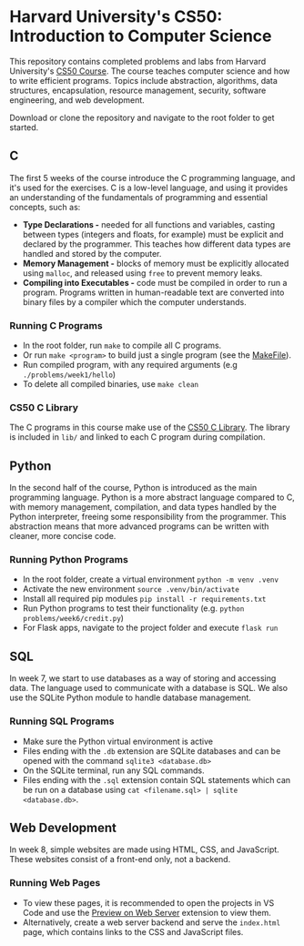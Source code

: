 # Harvard University's CS50: Introduction to Computer Science

This repository contains completed problems and labs from Harvard University's [CS50 Course](https://cs50.harvard.edu/x/2022/). The course teaches computer science and how to write efficient programs. Topics include abstraction, algorithms, data structures, encapsulation, resource management, security, software engineering, and web development.

Download or clone the repository and navigate to the root folder to get started.

## C
The first 5 weeks of the course introduce the C programming language, and it's used for the exercises. C is a low-level language, and using it provides an understanding of the fundamentals of programming and essential concepts, such as: 
- **Type Declarations -** needed for all functions and variables, casting between types (integers and floats, for example) must be explicit and declared by the programmer. This teaches how different data types are handled and stored by the computer. 
- **Memory Management -** blocks of memory must be explicitly allocated using `malloc`, and released using `free` to prevent memory leaks.
- **Compiling into Executables -** code must be compiled in order to run a program. Programs written in human-readable text are converted into binary files by a compiler which the computer understands.

### Running C Programs
- In the root folder, run `make` to compile all C programs.
- Or run `make <program>` to build just a single program (see the [MakeFile](/Makefile)).
- Run compiled program, with any required arguments (e.g `./problems/week1/hello`)
- To delete all compiled binaries, use `make clean`

### CS50 C Library
The C programs in this course make use of the [CS50 C Library](https://github.com/cs50/libcs50). The library is included in `lib/` and linked to each C program during compilation.

## Python
In the second half of the course, Python is introduced as the main programming language. Python is a more abstract language compared to C, with memory management, compilation, and data types handled by the Python interpreter, freeing some responsibility from the programmer. This abstraction means that more advanced programs can be written with cleaner, more concise code. 

### Running Python Programs
- In the root folder, create a virtual environment `python -m venv .venv`
- Activate the new environment `source .venv/bin/activate`
- Install all required pip modules `pip install -r requirements.txt`
- Run Python programs to test their functionality (e.g. `python problems/week6/credit.py`)
- For Flask apps, navigate to the project folder and execute `flask run`

## SQL
In week 7, we start to use databases as a way of storing and accessing data. The language used to communicate with a database is SQL. We also use the SQLite Python module to handle database management.

### Running SQL Programs
- Make sure the Python virtual environment is active
- Files ending with the `.db` extension are SQLite databases and can be opened with the command `sqlite3 <database.db>`
- On the SQLite terminal, run any SQL commands.
- Files ending with the `.sql` extension contain SQL statements which can be run on a database using `cat <filename.sql> | sqlite <database.db>`.

## Web Development
In week 8, simple websites are made using HTML, CSS, and JavaScript. These websites consist of a front-end only, not a backend. 

### Running Web Pages
- To view these pages, it is recommended to open the projects in VS Code and use the [Preview on Web Server](https://marketplace.visualstudio.com/items?itemName=yuichinukiyama.vscode-preview-server) extension to view them. 
- Alternatively, create a web server backend and serve the `index.html` page, which contains links to the CSS and JavaScript files.
